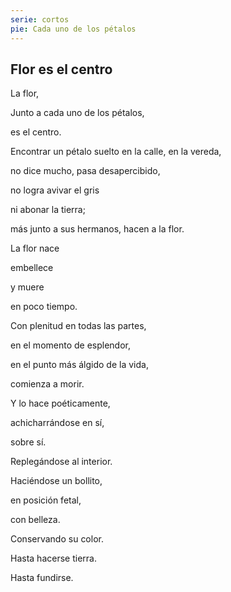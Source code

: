 ```yaml
---
serie: cortos
pie: Cada uno de los pétalos
---
```


## Flor es el centro


La flor,

Junto a cada uno de los pétalos,

es el centro.



Encontrar un pétalo suelto en la calle, en la vereda,

no dice mucho, pasa desapercibido,

no logra avivar el gris

ni abonar la tierra;

más junto a sus hermanos, hacen a la flor.



La flor nace

embellece

y muere

en poco tiempo.

Con plenitud en todas las partes,

en el momento de esplendor,

en el punto más álgido de la vida,

comienza a morir.

Y lo hace poéticamente,

achicharrándose en sí,

sobre sí.

Replegándose al interior.

Haciéndose un bollito,

en posición fetal,

con belleza.

Conservando su color.

Hasta hacerse tierra.

Hasta fundirse.

